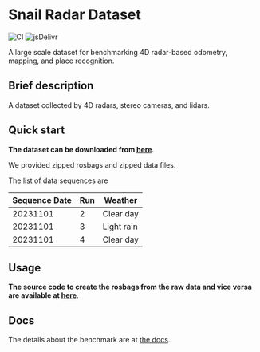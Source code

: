 # Snail Radar Dataset

![CI](https://github.com/rundocs/jekyll-rtd-theme/workflows/CI/badge.svg?branch=develop)
![jsDelivr](https://data.jsdelivr.com/v1/package/gh/rundocs/jekyll-rtd-theme/badge)

A large scale dataset for benchmarking 4D radar-based odometry, mapping, and place recognition.

## Brief description

A dataset collected by 4D radars, stereo cameras, and lidars.

## Quick start

**The dataset can be downloaded from [here](https://onedrive.com)**.

We provided zipped rosbags and zipped data files.

The list of data sequences are

|Sequence Date | Run | Weather |
|--- | --- | --- |
|20231101 | 2 | Clear day |
|20231101 | 3 | Light rain |
|20231101 | 4 | Clear day |


## Usage

**The source code to create the rosbags from the raw data and vice versa are available at [here](https://www.github.com)**.

## Docs
The details about the benchmark are at [the docs](./docs/).
